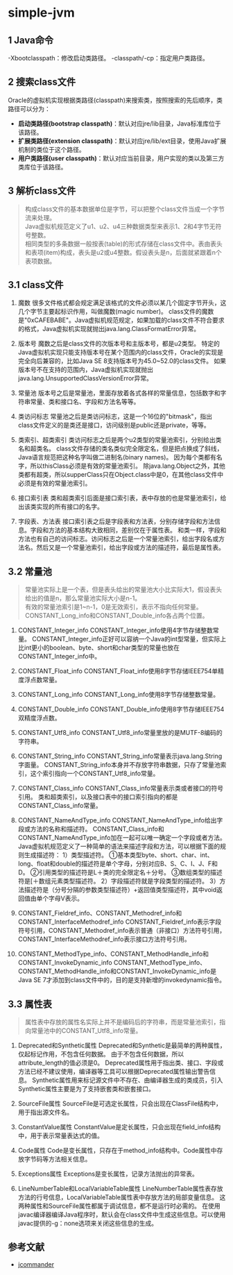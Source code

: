 # simple-jvm

## 1 Java命令
-Xbootclasspath：修改启动类路径。
-classpath/-cp：指定用户类路径。

## 2 搜索class文件
Oracle的虚拟机实现根据类路径(classpath)来搜索类，按照搜索的先后顺序，类路径可以分为：
+ **启动类路径(bootstrap classpath)**：默认对应jre/lib目录，Java标准库位于该路径。
+ **扩展类路径(extension classpath)**：默认对应jre/lib/ext目录，使用Java扩展机制的类位于这个路径。
+ **用户类路径(user classpath)**：默认对应当前目录，用户实现的类以及第三方类库位于该路径。

## 3 解析class文件
> 构成class文件的基本数据单位是字节，可以把整个class文件当成一个字节流来处理。  
> Java虚拟机规范定义了u1、u2、u4三种数据类型来表示1、2和4字节无符号整数。  
> 相同类型的多条数据一般按表(table)的形式存储在class文件中。表由表头和表项(item)构成，表头是u2或u4整数。假设表头是n，后面就紧跟着n个表项数据。

## 3.1 class文件
1. 魔数
很多文件格式都会规定满足该格式的文件必须以某几个固定字节开头，这几个字节主要起标识作用，叫做魔数(magic number)。
class文件的魔数是"0xCAFEBABE"。Java虚拟机规范规定，如果加载的class文件不符合要求的格式，Java虚拟机实现就抛出java.lang.ClassFormatError异常。

2. 版本号
魔数之后是class文件的次版本号和主版本号，都是u2类型。
特定的Java虚拟机实现只能支持版本号在某个范围内的class文件，Oracle的实现是完全向后兼容的，比如Java SE 8支持版本号为45.0~52.0的class文件。
如果版本号不在支持的范围内，Java虚拟机实现就抛出java.lang.UnsupportedClassVersionError异常。

3. 常量池
版本号之后是常量池，里面存放着各式各样的常量信息，包括数字和字符串常量、类和接口名、字段和方法名等等。

4. 类访问标志
常量池之后是类访问标志，这是一个16位的"bitmask"，指出class文件定义的是类还是接口，访问级别是public还是private，等等。

5. 类索引、超类索引
类访问标志之后是两个u2类型的常量池索引，分别给出类名和超类名。
class文件存储的类名类似完全限定名，但是把点换成了斜线，Java语言规范把这种名字叫做二进制名(binary names)。
因为每个类都有名字，所以thisClass必须是有效的常量池索引。
除java.lang.Object之外，其他类都有超类，所以supperClass只在Object.class中是0，在其他class文件中必须是有效的常量池索引。

6. 接口索引表
类和超类索引后面是接口索引表，表中存放的也是常量池索引，给出该类实现的所有接口的名字。

7. 字段表、方法表
接口索引表之后是字段表和方法表，分别存储字段和方法信息。字段和方法的基本结构大致相同，差别仅在于属性表。
和类一样，字段和方法也有自己的访问标志。访问标志之后是一个常量池索引，给出字段名或方法名。然后又是一个常量池索引，给出字段或方法的描述符，最后是属性表。

## 3.2 常量池
> 常量池实际上是一个表，但是表头给出的常量池大小比实际大1，假设表头给出的值是n，那么常量池实际大小是n-1。   
> 有效的常量池索引是1~n-1，0是无效索引，表示不指向任何常量。  
> CONSTANT_Long_info和CONSTANT_Double_info各占两个位置。  

1. CONSTANT_Integer_info
CONSTANT_Integer_info使用4字节存储整数常量。
CONSTANT_Integer_info正好可以容纳一个Java的int型常量，但实际上比int更小的boolean、byte、short和char类型的常量也放在CONSTANT_Integer_info中。

2. CONSTANT_Float_info
CONSTANT_Float_info使用8字节存储IEEE754单精度浮点数常量。

3. CONSTANT_Long_info
CONSTANT_Long_info使用8字节存储整数常量。

4. CONSTANT_Double_info
CONSTANT_Double_info使用8字节存储IEEE754双精度浮点数。

5. CONSTANT_Utf8_info 
CONSTANT_Utf8_info常量里放的是MUTF-8编码的字符串。

6. CONSTANT_String_info
CONSTANT_String_info常量表示java.lang.String字面量。
CONSTANT_String_info本身并不存放字符串数据，只存了常量池索引，这个索引指向一个CONSTANT_Utf8_info常量。

7. CONSTANT_Class_info
CONSTANT_Class_info常量表示类或者接口的符号引用。
类和超类索引，以及接口表中的接口索引指向的都是CONSTANT_Class_info常量。

8. CONSTANT_NameAndType_info
CONSTANT_NameAndType_info给出字段或方法的名称和描述符。
CONSTANT_Class_info和CONSTANT_NameAndType_info加在一起可以唯一确定一个字段或者方法。
Java虚拟机规范定义了一种简单的语法来描述字段和方法，可以根据下面的规则生成描述符：
1）类型描述符。 
①基本类型byte、short、char、int、long、float和double的描述符是单个字母，分别对应B、S、C、I、J、F和D。
②引用类型的描述符是L＋类的完全限定名＋分号。 
③数组类型的描述符是[＋数组元素类型描述符。
2）字段描述符就是字段类型的描述符。 
3）方法描述符是（分号分隔的参数类型描述符）+返回值类型描述符，其中void返回值由单个字母V表示。

9. CONSTANT_Fieldref_info、CONSTANT_Methodref_info和CONSTANT_InterfaceMethodref_info
CONSTANT_Fieldref_info表示字段符号引用，CONSTANT_Methodref_info表示普通（非接口）方法符号引用，CONSTANT_InterfaceMethodref_info表示接口方法符号引用。

10. CONSTANT_MethodType_info、CONSTANT_MethodHandle_info和CONSTANT_InvokeDynamic_info
CONSTANT_MethodType_info、CONSTANT_MethodHandle_info和CONSTANT_InvokeDynamic_info是Java SE 7才添加到class文件中的，目的是支持新增的invokedynamic指令。

## 3.3 属性表
> 属性表中存放的属性名实际上并不是编码后的字符串，而是常量池索引，指向常量池中的CONSTANT_Utf8_info常量。

1. Deprecated和Synthetic属性
Deprecated和Synthetic是最简单的两种属性，仅起标记作用，不包含任何数据。
由于不包含任何数据，所以attribute_length的值必须是0。
Deprecated属性用于指出类、接口、字段或方法已经不建议使用，编译器等工具可以根据Deprecated属性输出警告信息。
Synthetic属性用来标记源文件中不存在、由编译器生成的类成员，引入Synthetic属性主要是为了支持嵌套类和嵌套接口。

2. SourceFile属性
SourceFile是可选定长属性，只会出现在ClassFile结构中，用于指出源文件名。

3. ConstantValue属性
ConstantValue是定长属性，只会出现在field_info结构中，用于表示常量表达式的值。

4. Code属性
Code是变长属性，只存在于method_info结构中。Code属性中存放字节码等方法相关信息。

5. Exceptions属性
Exceptions是变长属性，记录方法抛出的异常表。

6. LineNumberTable和LocalVariableTable属性
LineNumberTable属性表存放方法的行号信息，LocalVariableTable属性表中存放方法的局部变量信息。
这两种属性和SourceFile属性都属于调试信息，都不是运行时必需的。
在使用javac编译器编译Java程序时，默认会在class文件中生成这些信息。可以使用javac提供的-g：none选项来关闭这些信息的生成。

## 参考文献
- [jcommander](https://jcommander.org/#_overview)